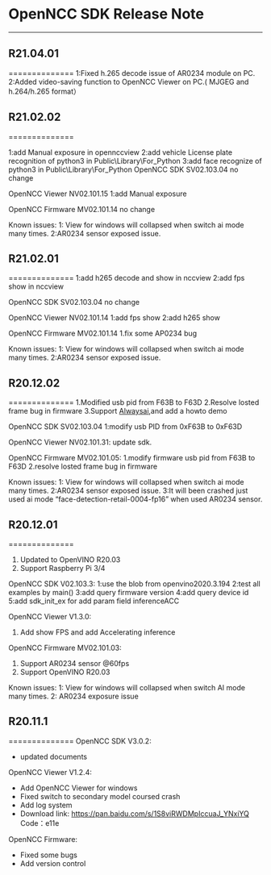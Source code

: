 # OpenNCC SDK Release Note

---



## R21.04.01

==============
1:Fixed h.265 decode issue of AR0234 module on PC.
2:Added video-saving function to OpenNCC Viewer on PC.( MJGEG and h.264/h.265 format）





## R21.02.02

==============

1:add Manual exposure in opennccview
2:add vehicle License plate recognition of python3 in Public\Library\For_Python
3:add face recognize of python3 in Public\Library\For_Python
OpenNCC SDK SV02.103.04
no change

OpenNCC Viewer NV02.101.15
1:add Manual exposure

OpenNCC Firmware MV02.101.14
no change

Known issues:
1: View for windows will collapsed when switch ai mode many times.
2:AR0234 sensor exposed issue.



## R21.02.01

==============
1:add h265 decode and show in nccview
2:add fps show in nccview

OpenNCC SDK SV02.103.04
no change

OpenNCC Viewer NV02.101.14
1:add fps show
2:add h265 show

OpenNCC Firmware MV02.101.14
1.fix some AP0234 bug

Known issues:
1: View for windows will collapsed when switch ai mode many times.
2:AR0234 sensor exposed issue.



## R20.12.02

==============
1.Modified usb pid from F63B to F63D
2.Resolve losted frame bug in firmware
3.Support [Alwaysai](https://www.alwaysai.co/),and add a howto demo

OpenNCC SDK SV02.103.04
1:modify usb PID from 0xF63B to 0xF63D

OpenNCC Viewer NV02.101.31:
update sdk.

OpenNCC Firmware MV02.101.05:
1.modify firmware usb pid from F63B to F63D
2.resolve losted frame bug in firmware

Known issues:
1: View for windows will collapsed when switch ai mode many times.
2:AR0234 sensor exposed issue.
3:It will been crashed just used ai mode “face-detection-retail-0004-fp16” when used AR0234 sensor.



## R20.12.01

==============

1. Updated to OpenVINO R20.03
2. Support Raspberry Pi 3/4

OpenNCC SDK V02.103.3:
1:use the blob from openvino2020.3.194
2:test all examples by main()
3:add query firmware version
4:add query device id
5:add sdk_init_ex for add param field inferenceACC

OpenNCC Viewer V1.3.0:

1. Add show FPS and add Accelerating inference

OpenNCC Firmware MV02.101.03:

1. Support AR0234 sensor @60fps
2. Support OpenVINO R20.03

Known issues:
1: View for windows will collapsed when switch AI mode many times.
2: AR0234 exposure issue



## R20.11.1

==============
OpenNCC SDK V3.0.2:

- updated documents

OpenNCC Viewer V1.2.4:

- Add OpenNCC Viewer for windows
- Fixed switch to secondary model coursed crash
- Add log system
- Download link:
  https://pan.baidu.com/s/1S8viRWDMpIccuaJ_YNxiYQ
  Code：e11e

OpenNCC Firmware:

- Fixed some bugs
- Add version control
